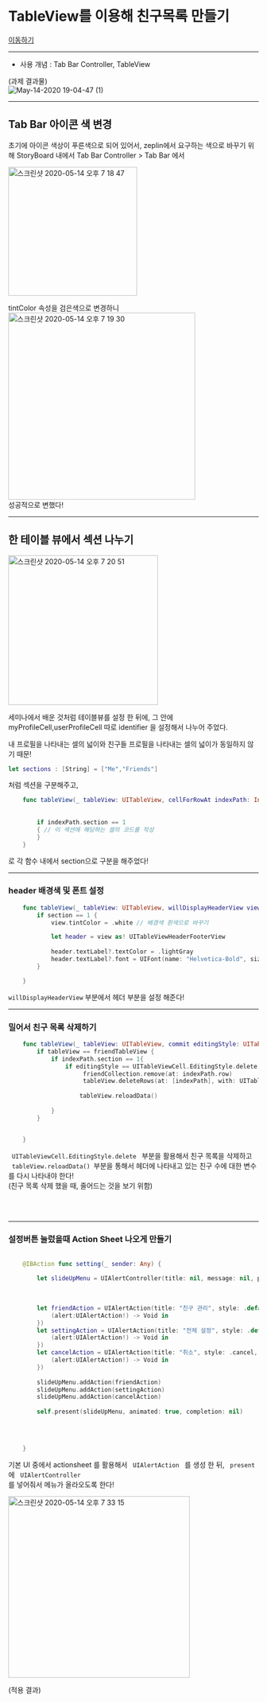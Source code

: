 

# TableView를 이용해 친구목록 만들기

[이동하기](https://github.com/26th-SOPT-iOS/SongJiHoon/tree/master/3rd_week/SOPT_thirdWeek_assignment_friendTableView)
___
- 사용 개념 : Tab Bar Controller, TableView

(과제 결과물) <br>
![May-14-2020 19-04-47 (1)](https://user-images.githubusercontent.com/60260284/81924360-fbbc6c80-9619-11ea-8179-c3c27eae086a.gif)


___

##  Tab Bar 아이콘 색 변경


초기에 아이콘 색상이 푸른색으로 되어 있어서, zeplin에서 요구하는 색으로 바꾸기 위해
StoryBoard 내에서 Tab Bar Controller > Tab Bar 에서 

<img width="259" alt="스크린샷 2020-05-14 오후 7 18 47" src="https://user-images.githubusercontent.com/60260284/81922883-bd25b280-9617-11ea-8ff9-c04985f0963f.png">

tintColor 속성을 검은색으로 변경하니 <br>
<img width="376" alt="스크린샷 2020-05-14 오후 7 19 30" src="https://user-images.githubusercontent.com/60260284/81922943-d9c1ea80-9617-11ea-8813-fae107d3e653.png"> <br>
성공적으로 변했다!

___

## 한 테이블 뷰에서 섹션 나누기


<img width="301" alt="스크린샷 2020-05-14 오후 7 20 51" src="https://user-images.githubusercontent.com/60260284/81923056-0970f280-9618-11ea-8db6-985e768d84e0.png">

세미나에서 배운 것처럼 테이블뷰를 설정 한 뒤에, 그 안에 myProfileCell,userProfileCell 
따로 identifier 을 설정해서 나누어 주었다.

내 프로필을 나타내는 셀의 넓이와 친구들 프로필을 나타내는 셀의 넓이가 동일하지 않기 때문!<br>

```Swift
let sections : [String] = ["Me","Friends"]
```
	

처럼 섹션을 구분해주고,

```Swift
    func tableView(_ tableView: UITableView, cellForRowAt indexPath: IndexPath) -> UITableViewCell {
        
        
        if indexPath.section == 1
        { // 이 섹션에 해당하는 셀의 코드를 작성
        }
    }
```


로 각 함수 내에서 section으로 구분을 해주었다!

___

###  header 배경색 및 폰트 설정


```Swift
    func tableView(_ tableView: UITableView, willDisplayHeaderView view: UIView, forSection section: Int) { // 여기서 헤더 속성 변경
        if section == 1 {
            view.tintColor = .white // 배경색 흰색으로 바꾸기

            let header = view as! UITableViewHeaderFooterView
      
            header.textLabel?.textColor = .lightGray
            header.textLabel?.font = UIFont(name: "Helvetica-Bold", size: 11)
        }

    }
```

<code>willDisplayHeaderView</code> 부분에서 헤더 부분을 설정 해준다!


___
### 밀어서 친구 목록 삭제하기
```Swift
    func tableView(_ tableView: UITableView, commit editingStyle: UITableViewCell.EditingStyle, forRowAt indexPath: IndexPath) {
        if tableView == friendTableView {
	        if indexPath.section == 1{
	            if editingStyle == UITableViewCell.EditingStyle.delete {
	                 friendCollection.remove(at: indexPath.row)
	                 tableView.deleteRows(at: [indexPath], with: UITableView.RowAnimation.automatic)
                
	                tableView.reloadData()             
                
            }
        }


    }
```

<code> UITableViewCell.EditingStyle.delete </code> 부분을 활용해서 친구 목록을 삭제하고 <br>
<code> tableView.reloadData() </code>부분을 통해서 헤더에 나타내고 있는 친구 수에 대한 변수를 다시 나타내야 한다!<br>
(친구 목록 삭제 했을 때, 줄어드는 것을 보기 위함)

<br>
<br>

___
### 설정버튼 눌렀을때 Action Sheet 나오게 만들기

```Swift
    
    @IBAction func setting(_ sender: Any) {
        
        let slideUpMenu = UIAlertController(title: nil, message: nil, preferredStyle: .actionSheet)
        
        
        
        let friendAction = UIAlertAction(title: "친구 관리", style: .default, handler: {
            (alert:UIAlertAction!) -> Void in
        })
        let settingAction = UIAlertAction(title: "전체 설정", style: .default, handler: {
            (alert:UIAlertAction!) -> Void in
        })
        let cancelAction = UIAlertAction(title: "취소", style: .cancel, handler: {
            (alert:UIAlertAction!) -> Void in
        })
        
        slideUpMenu.addAction(friendAction)
        slideUpMenu.addAction(settingAction)
        slideUpMenu.addAction(cancelAction)
        
        self.present(slideUpMenu, animated: true, completion: nil)

        
        
        
    }

```

기본 UI 중에서 actionsheet 를 활용해서 <code> UIAlertAction </code> 를 생성 한 뒤,
<code> present </code> 에 <code> UIAlertController </code> 를 넣어줘서 메뉴가 올라오도록 한다!

<img width="365" alt="스크린샷 2020-05-14 오후 7 33 15" src="https://user-images.githubusercontent.com/60260284/81924206-c3b52980-9619-11ea-8ba9-68011d2330cc.png">

(적용 결과)⠀

